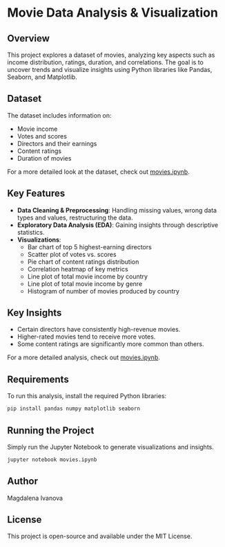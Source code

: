 # Movie Data Analysis & Visualization

## Overview
This project explores a dataset of movies, analyzing key aspects such as income distribution, ratings, duration, and correlations. The goal is to uncover trends and visualize insights using Python libraries like Pandas, Seaborn, and Matplotlib.

## Dataset
The dataset includes information on:
- Movie income
- Votes and scores
- Directors and their earnings
- Content ratings
- Duration of movies 

For a more detailed look at the dataset, check out [movies.ipynb](https://github.com/magdalena-ivanova-ds/EDA-Projects/blob/main/food_sales/movies.ipynb).

## Key Features
- **Data Cleaning & Preprocessing**: Handling missing values, wrong data types and values, restructuring the data.
- **Exploratory Data Analysis (EDA)**: Gaining insights through descriptive statistics.
- **Visualizations**:
  - Bar chart of top 5 highest-earning directors
  - Scatter plot of votes vs. scores
  - Pie chart of content ratings distribution
  - Correlation heatmap of key metrics
  - Line plot of total movie income by country
  - Line plot of total movie income by genre
  - Histogram of number of movies produced by country

## Key Insights
- Certain directors have consistently high-revenue movies.
- Higher-rated movies tend to receive more votes.
- Some content ratings are significantly more common than others.

For a more detailed analysis, check out [movies.ipynb](https://github.com/magdalena-ivanova-ds/EDA-Projects/blob/main/food_sales/movies.ipynb).

## Requirements
To run this analysis, install the required Python libraries:
```sh
pip install pandas numpy matplotlib seaborn
```

## Running the Project
Simply run the Jupyter Notebook to generate visualizations and insights.
```sh
jupyter notebook movies.ipynb
```

## Author
Magdalena Ivanova

## License
This project is open-source and available under the MIT License.

